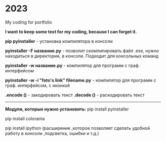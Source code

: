 # 2023
My coding for portfolio

 **I want to keep some text for my coding, because I can forget it.** 

**pip pyinstaller** - установка компилятора в консоли

**pyinstaller -F название.py** - позволит скомпилировать файл .exe, нужно находиться в директории, в консоли. 
Подходит для консольных команд

**pyinstaller -w название.py** - компилятор для программ с граф. интерфейсом

**pyinstaller -w -i "foto's link" filename.py** - компилятор для программ с граф. интерфейсом, с иконкой

**.encode ()** - закодировать текст
**.decode ()** - раскодировать текст

------------------------------
**Модули, которые нужно установить:**
pip install pyinstaller

pip install colorama

pip install ipython (расширение ,которое позволяет сделать удобной работу в конcоли ,подсветка, ошибки и т.д.)


